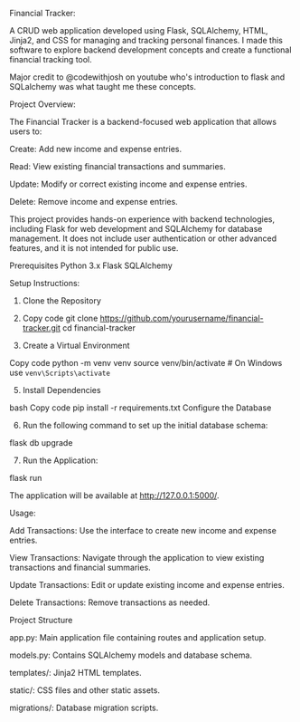 Financial Tracker:

A CRUD web application developed using Flask, SQLAlchemy, HTML, Jinja2, and CSS for managing and tracking personal finances. I made this software to explore backend development concepts and create a functional financial tracking tool.

Major credit to @codewithjosh on youtube who's introduction to flask and SQLalchemy was what taught me these concepts. 

Project Overview:

The Financial Tracker is a backend-focused web application that allows users to:

Create: Add new income and expense entries.

Read: View existing financial transactions and summaries.

Update: Modify or correct existing income and expense entries.

Delete: Remove income and expense entries.

This project provides hands-on experience with backend technologies, including Flask for web development and SQLAlchemy for database management. It does not include user authentication or other advanced features, and it is not intended for public use.


Prerequisites
Python 3.x
Flask
SQLAlchemy


Setup Instructions: 
1. Clone the Repository

2. Copy code
git clone https://github.com/yourusername/financial-tracker.git
cd financial-tracker

4. Create a Virtual Environment

Copy code
python -m venv venv
source venv/bin/activate  # On Windows use `venv\Scripts\activate`


5. Install Dependencies

bash
Copy code
pip install -r requirements.txt
Configure the Database

6. Run the following command to set up the initial database schema:

flask db upgrade


7. Run the Application:

flask run

The application will be available at http://127.0.0.1:5000/.

Usage:

Add Transactions: Use the interface to create new income and expense entries.

View Transactions: Navigate through the application to view existing transactions and financial summaries.

Update Transactions: Edit or update existing income and expense entries.

Delete Transactions: Remove transactions as needed.

Project Structure

app.py: Main application file containing routes and application setup.

models.py: Contains SQLAlchemy models and database schema.

templates/: Jinja2 HTML templates.

static/: CSS files and other static assets.

migrations/: Database migration scripts.
